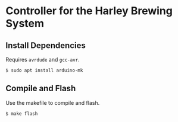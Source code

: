 Controller for the Harley Brewing System
========================================

Install Dependencies
--------------------

Requires `avrdude` and `gcc-avr`.

```
$ sudo apt install arduino-mk
```

Compile and Flash
-----------------

Use the makefile to compile and flash.

```
$ make flash
```
